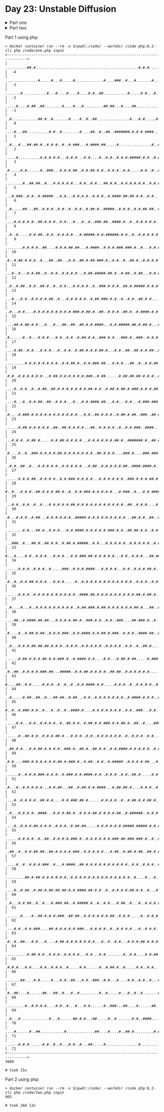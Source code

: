 # Day 23: Unstable Diffusion

<details>
<summary>Part one</summary>
You enter a large crater of gray dirt where the grove is supposed to be. All around you, plants you imagine were expected to be full of fruit are instead withered and broken. A large group of Elves has formed in the middle of the grove.

"...but this volcano has been dormant for months. Without ash, the fruit can't grow!"

You look up to see a massive, snow-capped mountain towering above you.

"It's not like there are other active volcanoes here; we've looked everywhere."

"But our scanners show active magma flows; clearly it's going somewhere."

They finally notice you at the edge of the grove, your pack almost overflowing from the random star fruit you've been collecting. Behind you, elephants and monkeys explore the grove, looking concerned. Then, the Elves recognize the ash cloud slowly spreading above your recent detour.

"Why do you--" "How is--" "Did you just--"

Before any of them can form a complete question, another Elf speaks up: "Okay, new plan. We have almost enough fruit already, and ash from the plume should spread here eventually. If we quickly plant new seedlings now, we can still make it to the extraction point. Spread out!"

The Elves each reach into their pack and pull out a tiny plant. The plants rely on important nutrients from the ash, so they can't be planted too close together.

There isn't enough time to let the Elves figure out where to plant the seedlings themselves; you quickly scan the grove (your puzzle input) and note their positions.

For example:

```
....#..
..###.#
#...#.#
.#...##
#.###..
##.#.##
.#..#..
```

The scan shows Elves # and empty ground .; outside your scan, more empty ground extends a long way in every direction. The scan is oriented so that north is up; orthogonal directions are written N (north), S (south), W (west), and E (east), while diagonal directions are written NE, NW, SE, SW.

The Elves follow a time-consuming process to figure out where they should each go; you can speed up this process considerably. The process consists of some number of rounds during which Elves alternate between considering where to move and actually moving.

During the first half of each round, each Elf considers the eight positions adjacent to themself. If no other Elves are in one of those eight positions, the Elf does not do anything during this round. Otherwise, the Elf looks in each of four directions in the following order and proposes moving one step in the first valid direction:

    If there is no Elf in the N, NE, or NW adjacent positions, the Elf proposes moving north one step.
    If there is no Elf in the S, SE, or SW adjacent positions, the Elf proposes moving south one step.
    If there is no Elf in the W, NW, or SW adjacent positions, the Elf proposes moving west one step.
    If there is no Elf in the E, NE, or SE adjacent positions, the Elf proposes moving east one step.

After each Elf has had a chance to propose a move, the second half of the round can begin. Simultaneously, each Elf moves to their proposed destination tile if they were the only Elf to propose moving to that position. If two or more Elves propose moving to the same position, none of those Elves move.

Finally, at the end of the round, the first direction the Elves considered is moved to the end of the list of directions. For example, during the second round, the Elves would try proposing a move to the south first, then west, then east, then north. On the third round, the Elves would first consider west, then east, then north, then south.

As a smaller example, consider just these five Elves:

```
.....
..##.
..#..
.....
..##.
.....
```

The northernmost two Elves and southernmost two Elves all propose moving north, while the middle Elf cannot move north and proposes moving south. The middle Elf proposes the same destination as the southwest Elf, so neither of them move, but the other three do:

```
..##.
.....
..#..
...#.
..#..
.....
```

Next, the northernmost two Elves and the southernmost Elf all propose moving south. Of the remaining middle two Elves, the west one cannot move south and proposes moving west, while the east one cannot move south or west and proposes moving east. All five Elves succeed in moving to their proposed positions:

```
.....
..##.
.#...
....#
.....
..#..
```

Finally, the southernmost two Elves choose not to move at all. Of the remaining three Elves, the west one proposes moving west, the east one proposes moving east, and the middle one proposes moving north; all three succeed in moving:

```
..#..
....#
#....
....#
.....
..#..
```

At this point, no Elves need to move, and so the process ends.

The larger example above proceeds as follows:

```
== Initial State ==
..............
..............
.......#......
.....###.#....
...#...#.#....
....#...##....
...#.###......
...##.#.##....
....#..#......
..............
..............
..............

== End of Round 1 ==
..............
.......#......
.....#...#....
...#..#.#.....
.......#..#...
....#.#.##....
..#..#.#......
..#.#.#.##....
..............
....#..#......
..............
..............

== End of Round 2 ==
..............
.......#......
....#.....#...
...#..#.#.....
.......#...#..
...#..#.#.....
.#...#.#.#....
..............
..#.#.#.##....
....#..#......
..............
..............

== End of Round 3 ==
..............
.......#......
.....#....#...
..#..#...#....
.......#...#..
...#..#.#.....
.#..#.....#...
.......##.....
..##.#....#...
...#..........
.......#......
..............

== End of Round 4 ==
..............
.......#......
......#....#..
..#...##......
...#.....#.#..
.........#....
.#...###..#...
..#......#....
....##....#...
....#.........
.......#......
..............

== End of Round 5 ==
.......#......
..............
..#..#.....#..
.........#....
......##...#..
.#.#.####.....
...........#..
....##..#.....
..#...........
..........#...
....#..#......
..............

After a few more rounds...

== End of Round 10 ==
.......#......
...........#..
..#.#..#......
......#.......
...#.....#..#.
.#......##....
.....##.......
..#........#..
....#.#..#....
..............
....#..#..#...
..............
```

To make sure they're on the right track, the Elves like to check after round 10 that they're making good progress toward covering enough ground. To do this, count the number of empty ground tiles contained by the smallest rectangle that contains every Elf. (The edges of the rectangle should be aligned to the N/S/E/W directions; the Elves do not have the patience to calculate arbitrary rectangles.) In the above example, that rectangle is:

```
......#.....
..........#.
.#.#..#.....
.....#......
..#.....#..#
#......##...
....##......
.#........#.
...#.#..#...
............
...#..#..#..
```

In this region, the number of empty ground tiles is 110.

Simulate the Elves' process and find the smallest rectangle that contains the Elves after 10 rounds. How many empty ground tiles does that rectangle contain?
</details>

<details>
<summary>Part two</summary>
It seems you're on the right track. Finish simulating the process and figure out where the Elves need to go. How many rounds did you save them?

In the example above, the first round where no Elf moved was round 20:

```
.......#......
....#......#..
..#.....#.....
......#.......
...#....#.#..#
#.............
....#.....#...
..#.....#.....
....#.#....#..
.........#....
....#......#..
.......#......
```

Figure out where the Elves need to go. What is the number of the first round where no Elf moves?
</details>

Part 1 using php:
```
> docker container run --rm -v $(pwd):/code/ --workdir /code php:8.2-cli php /code/one.php input
+-------------------------------------------------------------------------------+
| ..........##.#...............................................#.#.#........... |  -4
| ...............#.....#...#.....#.............#....###..#...#.......#......... |  -3
| .......#...........#...#....#....#....#.#..##...........#.....#.#...#........ |  -2
| .....#....#.##..##........#....#...#.........##.##...#....##................. |  -1
| ..#............##.#..#.......#....#..#..##...............#...#.#.....#...#... |   0
| ....#...##..........#.#..#........#....##..#..##..#######.#.#.#.####......... |   1
| ..#...#...##.##.#..#.#.#..#..#.###...#.####.##.....#...............#..####... |   2
| .....#..........#.#.#.#.#...#.#.#...#.#....#..#.#..#.#.#.#####.#.#..#.#...... |   3
| .#.....#.#......#..###...#.#.#.##..#.#.##.#.#..#.#.#..#.#.....#.#..#..#..###. |   4
| ........#..##.##..#...#.#.#.#.#...#.#..#.#...##.#.#..#.#.#.#.#.#..#.#.#...... |   5
| ...#.###..#.#..#.#####...#.#...#.#.#.#..#.#.#..#.####.##.##.#.#..#.#......#.. |   6
| ..#.....##...##..#.#.#..#.#..#..#.#..#.##.#..#####..#.#.#..#.#.##.##..##.#... |   7
| ....#.#.#.#.#..##.#.#.#..#.#...#...#..#..###.##..####.#..#..#.#.#.#.#..#....# |   8
| ..#..#.....#.#.##..#.#..#.#.#.#...#.#####.#.#.######.#.#..#..#.#.#.#.#....... |   9
| ........#.#.#.#..##....#.#.#.##.##...#.####..#.#.#.###.###.#..#...#.#.#.#.#.# |  10
| .#..#.##.#.#.#..#...##..##...#.#..##.#.##.###.#..#.#..#..##.#..#.#.#.#..#..#. |  11
| ...#..#...#.#.##..#..#.#..#.#.#.#...#.##.#####.##.#..#.##..#.##...#.#.#..#... |  12
| ..#..#.##..#.#..##.#..#..#.#...#.#.#.#..#..###.#.#.#..##.#.#####.#.#.#.#..#.. |  13
| ...#...#.#..#.#.#.#.##..#...#.#.#.#.#..#.##.###.#.#..#..#.#..##.#.#....#.#..# |  14
| ..#...#.#....#.#.#.#.#.#.#.#.#.###.#.##.#..##..#.#.#..##.#..#.####.#.#....... |  15
| ....##.#.##.#.#...#...#...##..##..##.#.#.####...#.#.#####.##.#.##.#...#.###.. |  16
| .#......#..#...#.#.#...#.#..#.#..#.##.#.#..###.#.#...###.#..###..#.#.#.#..... |  17
| ....#.##..#.#...#.#.#...#..#.#..#.##.#.#.#.##.#...#.#..##..##.#.#.##..#.#..## |  18
| .........#.#.#.#.#.#.#.#..#.#.##.#..#.#.###.##...#.#.#...##..#..#.#.##...#... |  19
| .#.#..#.#.#.#.#.#...#.##.#.#.#.#.#.#.###..#.##......#.##.##.##.#.#.#..#.#...# |  20
| ....#..#.#..#..#.##..##.#.#.#.#.#.#.#.##.#.#..#.##.#.##.#.###.#.#.#.##.#..#.. |  21
| ....#...#..#.#.##..##..#.#.#...#...#.#.####.##...#.#...#.#...#.###.###....... |  22
| .#....#.###.#.#.#.#.#.#.#.#.#.#.#...#.#..##.#.#.#..#.##.#.##..###..##.#.##..# |  23
| ......#.##.#.#.#.#.#..##..##.#.#.#.#...##..#.#.#.#..#..#.#.###..####......... |  24
| ...#.#.#..#.##.#.....#.#.##.#.#.#.#...#.#.#.#.#.#.##.#..#######.#..##.#.#.#.. |  25
| .#....#..#..###.#.#.#.#.##.#.#.#.#.#.#.#..##.#.#.#....###.#....###.###.#..#.# |  26
| ..#.#..##..#...#.#.#.#.#..#.#.#.#.#...#.##..#.#.#.#.#.##..####.####.#..#..... |  27
| ......#.#.#.##..#.#.#.#..#.#.###.#.#.#.#...#.#.#.#.#.#..###.#.#.#.##.#..#.... |  28
| #..#...#.#.#..##.#.#.#.##.#..#..#.#.###.#.#.#.#.#...#.###..#...#.#.####..##.# |  29
| ...#.#..#.#..#..#...#.#.#.#.#.##.#.#.#.#.#.#.#.#.#.#.#..##..#.#.#....#.#.#... |  30
| .#...#.#.#..#.##...#.#.#.#.#.#..#####.#.#.#.#.#.#.#.#.#...##.#.#..##..#...... |  31
| ........#.#...##.#..#.#.#...#.#.####.#.#.#.#.#.###.#.#..##.##.#.#..#.#..#.... |  32
| ...###..#...##.#..##.#.#..#.##.#.#####..#.#...#.#.#.#.#..#.#.#.#.#..#.##.##.# |  33
| #...#....#.#..#.#.#...#.#.#...#.#.###.##.#.#.#.#.#...#.#..#.#.#...##.##...... |  34
| ......#.#.#..#.#.#..#.....###..#.#.#.####...#.#.#.#...#.#..#.#.#.##.#..##...# |  35
| .#..#..#.#.##.#.#.#...#.#.#.....#..#.#.#.#.#.#.#.#.#.#.#.#..#.#.#..#.#....#.. |  36
| ......#.#.#..#.#.#.#.#.#.#.#.#.#..####.##.#.#.#.#.#.#.#.#.#.##.#.##.#........ |  37
| ..#....#...#..#.#.#.#.#.#.#.#.#..#.##.###.#.##.#.#.#.#.#.#.##.#...##..####... |  38
| ....##..#.####.##.##...#.#.#.#.##.#..###.#.#..#.#..###....##.###.#..#....#... |  39
| .#....#..#.##.#.##..#.#.#.###..#.#.####.#.#.##.#.###..#.#.#..####.##..##..... |  40
| ..#...#.#.#.##.##.##.#.#.#..#.#.#..#.#.#.#.#..#.#.#.#..#.#..#..##.#.......#.. |  41
| ......#.##.#.#.#.##.#.#.###.#..#.####.#.#....#.#...#.##.#.##.....#.###..#...# |  42
| .#..##..#.#.#.#.###.##...#####..#.#.##.#.#.#.#..##.##..#.#.#.#.#.#......#..#. |  43
| #....##..#.#.....#.#.#..#..#..#..#.#.####.#.#.....#.#.#..#..#.#.#.#..#..#.... |  44
| ..#.....#.##..##..#...##.##..#.##...#.#..#.#.#.#.#.#.#..#.####.#.#.#..##....# |  45
| #..#..#.###.#.#..#...#..#..#..####.#....#.#.#.#.#.#.#..#.#..###...#.#.....#.. |  46
| .....#.#...#.#..#.#.#.#..#..##.#.#..#.##.#.#.###.#.#.##.#..##..#....###..#... |  47
| ......#..##.#.#..#.#.#.##.#...#.#.#..#.#..#.#.#.#.#.#..#..#.#.#..#.#...#...#. |  48
| ..##.#.#...#.#.##.#.#.#.#..###.#..##.#..##.#.#..#.#.####.#.#.#.#.#..#.#.#.... |  49
| .#.#....###.#.#.#.#.#.#.##.#.###.#..#.##..#.#..#.#####..#.#.#.#.##...#..#.... |  50
| ......#..#.#.#.###.#.#.#..#.###.#.#.####.#.#..#.#.#..#.#..##.#.....#.#....#.. |  51
| .#...#..#.#.#.#.#...#.#.##...##..#.##.#.#.####...#.##.##.#....#.#.#..#.....## |  52
| ....#..#.#.#.#..##.#.#....#.#.###.##.#......#.#.#.#..#..#.##.#.#.##.#..#..... |  53
| ..#...#.#.#.#..####...#.#.#.##.#..#.#.#.##.#.#.#.#.##..#.######..#.#.#.#.#..# |  54
| ....#..#.#.#.##.#.#.#..#.#.#..#.##.##.....#.#.#.#.#.#.#####.#####.#.#.#...... |  55
| ......#.#.#.#..#..##..#.#.#.#.###.#..#.#.#.#.#.#.###.##.###.###.#..#..#..##.. |  56
| ..##..#..#.#.##.##..##.#.#.#.#.###..#.#.#.#.#...#.##..#.##.#.##..##.#.#...... |  57
| .....#..#..#.#.#.###..#...#.####..##.#.#.#.#.#.#.#.#.#.#..#.#..#.#.#..#.#..#. |  58
| .........##.#.##.#.#.#.#.#.#..#.#.#.#.#.#.#.#.#.#.#.#.#.#..#....#...#........ |  59
| ....#..#.##..#.##.#.##.##.##.#.#.####.##.#.#..#..#.#.#.#.##.#.#..#...#.#.##.. |  60
| ..#...#.#.##..#..#...#.###.##..#.#####.#..#..#.#...#.##..#...#..#.#.#.#...#.. |  61
| .......#....#..##.#.#.#.###..##.##..#.#.#.#.#.#.##..#.#.#.....#..#.#.#.#..#.. |  62
| ....#.#..#.#.###....##.#.#.#.#.#.###...#.#.#.#..#..#.#.#.#...#..#.#.#..##..#. |  63
| .#..#..##...#.#...#....#.##.#.#.#.#.#.#.#...#..#..#.#...#.#.#.##.#.#.#.#..#.. |  64
| ..........#.##.#.#..#.#.#..#.#.#.#...#.#...#.#........#..#.#....#.#.##..#.... |  65
| .#.#.#...#.#....#.#..#.#.#..#.....#.#......#..#.##.#..#.....#.#..#.#......... |  66
| .......##....#.#.....#...#.#..##...#.#..###..#.#...#....#.#..#.#..#...####... |  67
| .#..##....#......##...##..#...#..#.........#..#.....#...#..#..#.......#....#. |  68
| .........#..#.#.#.#....#.#..#...#...#.#......#..###...##....#......##......#. |  69
| ..#...#.............#...#......##.#.#...##.....#..#.......#.#..####.......... |  70
| ....#......#..##...........#.............##....#....#..##.#.........#.#..#... |  71
| ......#.#.#......#.#..#..#...#.#..#...##.....#...............#............... |  72
+-------------------------------------------------------------------------------+
3689

# took 15s
```

Part 2 using php:
```
> docker container run --rm -v $(pwd):/code/ --workdir /code php:8.2-cli php /code/two.php input
965

# took 26m 13s
```
